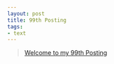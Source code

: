 ```yaml
---
layout: post
title: 99th Posting
tags: 
- text
---
```


> [Welcome to my 99th Posting](https://janghan-kor.tistory.com/497)

